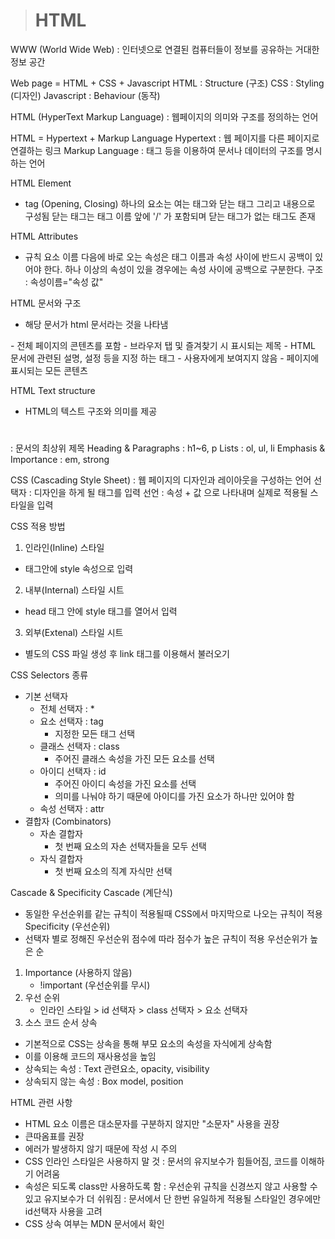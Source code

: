 ># HTML 

WWW (World Wide Web)
: 인터넷으로 연결된 컴퓨터들이 정보를 공유하는 거대한 정보 공간

Web page = HTML + CSS + Javascript
HTML    : Structure (구조)
CSS     : Styling   (디자인)
Javascript : Behaviour (동작) 

HTML (HyperText Markup Language)
: 웹페이지의 의미와 구조를 정의하는 언어

HTML = Hypertext + Markup Language
Hypertext : 웹 페이지를 다른 페이지로 연결하는 링크
Markup Language : 태그 등을 이용하여 문서나 데이터의 구조를 명시하는 언어

HTML Element
- tag (Opening, Closing)
하나의 요소는 여는 태그와 닫는 태그 그리고 내용으로 구성됨
닫는 태그는 태그 이름 앞에 '/' 가 포함되며 닫는 태그가 없는 태그도 존재

HTML Attributes
- 규칙
요소 이름 다음에 바로 오는 속성은 태그 이름과 속성 사이에 반드시 공백이 있어야 한다.
하나 이상의 속성이 있을 경우에는 속성 사이에 공백으로 구분한다.
구조 : 속성이름="속성 값"

HTML 문서와 구조
<!DOCTYPE html>
- 해당 문서가 html 문서라는 것을 나타냄
<html></html>
- 전체 페이지의 콘텐츠를 포함
<title></title>
- 브라우저 탭 및 즐겨찾기 시 표시되는 제목
<haed></haed>
- HTML 문서에 관련된 설명, 설정 등을 지정 하는 태그
- 사용자에게 보여지지 않음
<body></body>
- 페이지에 표시되는 모든 콘텐츠

HTML Text structure
- HTML의 텍스트 구조와 의미를 제공
<h1></h1> : 문서의 최상위 제목
Heading & Paragraphs : h1~6, p
Lists : ol, ul, li
Emphasis & Importance : em, strong

CSS (Cascading Style Sheet)
: 웹 페이지의 디자인과 레이아웃을 구성하는 언어
선택자 : 디자인을 하게 될 태그를 입력
선언 : 속성 + 값 으로 나타내며 실제로 적용될 스타일을 입력

CSS 적용 방법
1. 인라인(Inline) 스타일
- 태그안에 style 속성으로 입력
2. 내부(Internal) 스타일 시트
- head 태그 안에 style 태그를 열어서 입력
3. 외부(Extenal) 스타일 시트
- 별도의 CSS 파일 생성 후 link 태그를 이용해서 불러오기

CSS Selectors
종류
- 기본 선택자
    - 전체 선택자 : *
    - 요소 선택자 : tag
        - 지정한 모든 태그 선택
    - 클래스 선택자 : class
        - 주어진 클래스 속성을 가진 모든 요소를 선택
    - 아이디 선택자 : id
        - 주어진 아이디 속성을 가진 요소를 선택
        - 의미를 나눠야 하기 때문에 아이디를 가진 요소가 하나만 있어야 함
    - 속성 선택자 : attr
- 결합자 (Combinators)
    - 자손 결합자
        - 첫 번째 요소의 자손 선택자들을 모두 선택
    - 자식 결합자
        - 첫 번째 요소의 직계 자식만 선택

Cascade & Specificity
Cascade (계단식)
- 동일한 우선순위를 같는 규칙이 적용될때 CSS에서 마지막으로 나오는 규칙이 적용        
Specificity (우선순위)
- 선택자 별로 정해진 우선순위 점수에 따라 점수가 높은 규칙이 적용
우선순위가 높은 순
1. Importance (사용하지 않음)
    - !important (우선순위를 무시)
2. 우선 순위
    - 인라인 스타일 > id 선택자 > class 선택자 > 요소 선택자
3. 소스 코드 순서
상속
- 기본적으로 CSS는 상속을 통해 부모 요소의 속성을 자식에게 상속함
- 이를 이용해 코드의 재사용성을 높임
- 상속되는 속성 : Text 관련요소, opacity, visibility
- 상속되지 않는 속성 : Box model, position

HTML 관련 사항
- HTML 요소 이름은 대소문자를 구분하지 않지만 "소문자" 사용을 권장
- 큰따옴표를 권장
- 에러가 발생하지 않기 때문에 작성 시 주의
- CSS 인라인 스타일은 사용하지 말 것
: 문서의 유지보수가 힘들어짐, 코드를 이해하기 어려움
- 속성은 되도록 class만 사용하도록 함
: 우선순위 규칙을 신경쓰지 않고 사용할 수 있고 유지보수가 더 쉬워짐
: 문서에서 단 한번 유일하게 적용될 스타일인 경우에만 id선택자 사용을 고려
- CSS 상속 여부는 MDN 문서에서 확인
